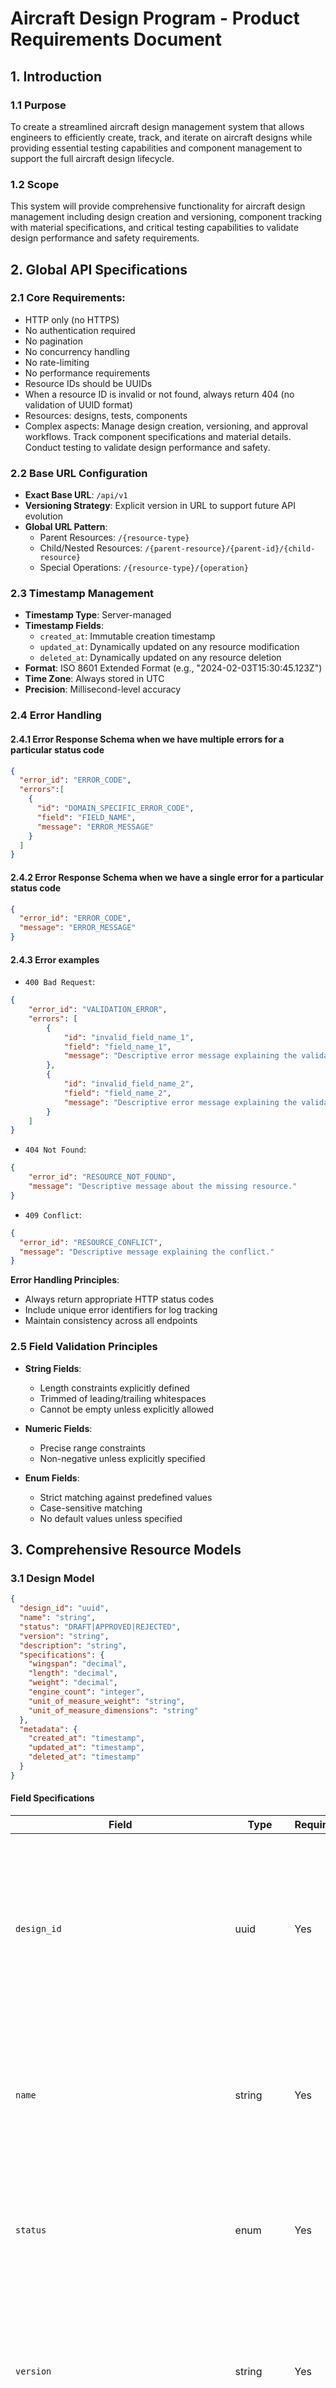 # Aircraft Design Program - Product Requirements Document

## 1. Introduction

### 1.1 Purpose
To create a streamlined aircraft design management system that allows engineers to efficiently create, track, and iterate on aircraft designs while providing essential testing capabilities and component management to support the full aircraft design lifecycle.

### 1.2 Scope
This system will provide comprehensive functionality for aircraft design management including design creation and versioning, component tracking with material specifications, and critical testing capabilities to validate design performance and safety requirements.

## 2. Global API Specifications

### 2.1 Core Requirements:
- HTTP only (no HTTPS)
- No authentication required
- No pagination
- No concurrency handling
- No rate-limiting
- No performance requirements
- Resource IDs should be UUIDs
- When a resource ID is invalid or not found, always return 404 (no validation of UUID format)
- Resources: designs, tests, components
- Complex aspects: Manage design creation, versioning, and approval workflows. Track component specifications and material details. Conduct testing to validate design performance and safety.

### 2.2 Base URL Configuration
- **Exact Base URL**: `/api/v1`
- **Versioning Strategy**: Explicit version in URL to support future API evolution
- **Global URL Pattern**: 
  - Parent Resources: `/{resource-type}`
  - Child/Nested Resources: `/{parent-resource}/{parent-id}/{child-resource}`
  - Special Operations: `/{resource-type}/{operation}`

### 2.3 Timestamp Management
- **Timestamp Type**: Server-managed
- **Timestamp Fields**:
  - `created_at`: Immutable creation timestamp
  - `updated_at`: Dynamically updated on any resource modification
  - `deleted_at`: Dynamically updated on any resource deletion
- **Format**: ISO 8601 Extended Format (e.g., "2024-02-03T15:30:45.123Z")
- **Time Zone**: Always stored in UTC
- **Precision**: Millisecond-level accuracy

### 2.4 Error Handling

#### 2.4.1 Error Response Schema when we have multiple errors for a particular status code
```json
{
  "error_id": "ERROR_CODE",
  "errors":[
    {
      "id": "DOMAIN_SPECIFIC_ERROR_CODE",
      "field": "FIELD_NAME",
      "message": "ERROR_MESSAGE"
    }
  ]
}
```
#### 2.4.2 Error Response Schema when we have a single error for a particular status code
```json
{
  "error_id": "ERROR_CODE",
  "message": "ERROR_MESSAGE"
}
```

#### 2.4.3 Error examples

- `400 Bad Request`:

```json
{
    "error_id": "VALIDATION_ERROR",
    "errors": [
        {
            "id": "invalid_field_name_1",
            "field": "field_name_1",
            "message": "Descriptive error message explaining the validation issue."
        },
        {
            "id": "invalid_field_name_2",
            "field": "field_name_2",
            "message": "Descriptive error message explaining the validation issue."
        }
    ]
}
```

- `404 Not Found`:

```json
{
    "error_id": "RESOURCE_NOT_FOUND",
    "message": "Descriptive message about the missing resource."
}
```

- `409 Conflict`:

```json
{
  "error_id": "RESOURCE_CONFLICT",
  "message": "Descriptive message explaining the conflict."
}
```

**Error Handling Principles**:
- Always return appropriate HTTP status codes
- Include unique error identifiers for log tracking
- Maintain consistency across all endpoints

### 2.5 Field Validation Principles
- **String Fields**:
  - Length constraints explicitly defined
  - Trimmed of leading/trailing whitespaces
  - Cannot be empty unless explicitly allowed

- **Numeric Fields**:
  - Precise range constraints
  - Non-negative unless explicitly specified

- **Enum Fields**:
  - Strict matching against predefined values
  - Case-sensitive matching
  - No default values unless specified

## 3. Comprehensive Resource Models

### 3.1 Design Model
```json
{
  "design_id": "uuid",
  "name": "string",
  "status": "DRAFT|APPROVED|REJECTED",
  "version": "string",
  "description": "string",
  "specifications": {
    "wingspan": "decimal",
    "length": "decimal",
    "weight": "decimal",
    "engine_count": "integer",
    "unit_of_measure_weight": "string",
    "unit_of_measure_dimensions": "string"
  },
  "metadata": {
    "created_at": "timestamp",
    "updated_at": "timestamp",
    "deleted_at": "timestamp"
  }
}
```

#### Field Specifications
| Field | Type | Required | Constraints | Mutability | Default | Description |
|-------|------|----------|-------------|------------|---------|-------------|
| `design_id` | uuid | Yes | Immutable unique identifier | Never | None | Primary identifier for the aircraft design that remains consistent throughout its lifecycle, used in all API operations and cross-references from components and tests |
| `name` | string | Yes | Length: 1-100 | Mutable | None | Official name of the aircraft design that will appear in technical documentation, engineering reports, and project planning materials |
| `status` | enum | Yes | [`DRAFT`, `APPROVED`, `REJECTED`] | Mutable | `DRAFT` | Current state of the design in the workflow that determines its visibility, modifiability, and readiness for production consideration |
| `version` | string | Yes | Length: 1-50 | Mutable | None | Version identifier that tracks design iterations and evolution, critical for maintaining design history and comparing changes between iterations |
| `description` | string | No | Length: 1-2000 | Mutable | None | Detailed explanation of the aircraft's purpose, key features, and design philosophy, used for contextual understanding and documentation purposes |
| `specifications.wingspan` | decimal | Yes | Min: 0 | Mutable | None | Distance from wingtip to wingtip in meters, a critical aerodynamic parameter that affects lift, stability, and airport compatibility |
| `specifications.length` | decimal | Yes | Min: 0 | Mutable | None | Total length of the aircraft from nose to tail in meters, important for determining storage requirements and runway compatibility |
| `specifications.weight` | decimal | Yes | Min: 0 | Mutable | None | Empty weight of the aircraft in kilograms, a fundamental parameter affecting performance, fuel consumption, and payload capacity |
| `specifications.engine_count` | integer | Yes | Range: 0-10 | Mutable | 1 | Number of engines on the aircraft, determines thrust capacity, redundancy, and maintenance requirements |
| `specifications.unit_of_measure_weight` | string | Yes | Length: 1-500 | Mutable | None | Unit of measure for the weight, used for storage, transportation, and assembly planning |
| `specifications.unit_of_measure_dimensions` | string | Yes | Length: 1-500 | Mutable | None | Unit of measure for the dimensions, used for storage, transportation, and assembly planning |
| `metadata.created_at` | timestamp | Yes | ISO 8601 format (YYYY-MM-DDThh:mm:ss.sssZ), UTC timezone, set on creation | Never | Current time | Precise moment when the design record was first created, used for audit trails and chronological ordering in design evolution |
| `metadata.updated_at` | timestamp | Yes | ISO 8601 format (YYYY-MM-DDThh:mm:ss.sssZ), UTC timezone, Updates on any change | Mutable | Current time | Timestamp of the most recent modification to any design field, used for tracking changes and design history |
| `metadata.deleted_at` | timestamp | No | ISO 8601 format (YYYY-MM-DDThh:mm:ss.sssZ), UTC timezone, Valid date if deleted | Mutable | Null | When populated, indicates the design has been soft-deleted and should be excluded from active development while maintaining historical record |

### 3.2 Component Model
```json
{
  "component_id": "uuid",
  "design_id": "uuid",
  "name": "string",
  "component_type": "STRUCTURAL|ELECTRICAL|HYDRAULIC|AVIONICS|OTHER",
  "specifications": {
    "material": "string",
    "weight": "decimal",
    "unit_of_measure_weight": "string"
  },
  "metadata": {
    "created_at": "timestamp",
    "updated_at": "timestamp",
    "deleted_at": "timestamp"
  }
}
```

#### Field Specifications
| Field | Type | Required | Constraints | Mutability | Default | Description |
|-------|------|----------|-------------|------------|---------|-------------|
| `component_id` | uuid | Yes | Immutable unique identifier | Never | None | Primary identifier for the component that remains consistent throughout its lifecycle, used in all API operations and cross-references |
| `design_id` | uuid | Yes | Must reference existing design | Never | None | Reference to the parent aircraft design this component belongs to, establishing the hierarchical relationship between designs and their components. Relationship: Design |
| `name` | string | Yes | Length: 1-100 | Mutable | None | Descriptive name of the component used in technical documentation, parts catalogs, and assembly instructions |
| `component_type` | enum | Yes | [`STRUCTURAL`, `ELECTRICAL`, `HYDRAULIC`, `AVIONICS`, `OTHER`] | Mutable | `STRUCTURAL` | Classification of the component that determines its function, integration requirements, and relevant engineering standards |
| `specifications.material` | string | Yes | Length: 1-500 | Mutable | None | Primary material composition of the component, critical for weight calculations, stress analysis, and manufacturing planning |
| `specifications.weight` | decimal | Yes | Min: 0 | Mutable | None | Weight of component in kilograms, important for overall aircraft weight calculations, balance determination, and performance analysis |
| `specifications.unit_of_measure_weight` | string | Yes | Length: 1-500 | Mutable | None | Unit of measure for the weight, used for storage, transportation, and assembly planning |
| `metadata.created_at` | timestamp | Yes | ISO 8601 format (YYYY-MM-DDThh:mm:ss.sssZ), UTC timezone, set on creation | Never | Current time | Precise moment when the component record was first created, used for audit trails and component development tracking |
| `metadata.updated_at` | timestamp | Yes | ISO 8601 format (YYYY-MM-DDThh:mm:ss.sssZ), UTC timezone, Updates on any change | Mutable | Current time | Timestamp of the most recent modification to any component field, used for tracking component revisions and change history |
| `metadata.deleted_at` | timestamp | No | ISO 8601 format (YYYY-MM-DDThh:mm:ss.sssZ), UTC timezone, Valid date if deleted | Mutable | Null | When populated, indicates the component has been soft-deleted and should be excluded from active development while maintaining historical record |


### 3.3 Test Model
```json
{
  "test_id": "uuid",
  "design_id": "uuid",
  "status": "PLANNED|COMPLETED",
  "test_type": "AERODYNAMIC|STRUCTURAL|SYSTEMS|OTHER",
  "results": {
    "outcome": "PASS|FAIL",
    "notes": "string"
  },
  "metadata": {
    "created_at": "timestamp",
    "updated_at": "timestamp",
    "deleted_at": "timestamp"
  }
}
```

#### Field Specifications
| Field | Type | Required | Constraints | Mutability | Default | Description |
|-------|------|----------|-------------|------------|---------|-------------|
| `test_id` | uuid | Yes | Immutable unique identifier | Never | None | Primary identifier for the test that remains consistent throughout its lifecycle, used in all API operations and cross-references.|
| `design_id` | uuid | Yes | Must reference existing design | Never | None | Reference to the aircraft design being tested, establishing traceability between test results and specific design versions. Relationship: Design |
| `status` | enum | Yes | [`PLANNED`, `COMPLETED`] | Mutable | `PLANNED` | Current state of the test in the workflow that determines whether it is scheduled, successfully finished, or terminated due to issues |
| `test_type` | enum | Yes | [`AERODYNAMIC`, `STRUCTURAL`, `SYSTEMS`, `OTHER`] | Mutable | `AERODYNAMIC` | Classification of the test methodology and focus area, determining required equipment, expertise, and validation criteria |
| `results.outcome` | enum | No | [`PASS`, `FAIL`] | Mutable | None | Final determination of test success or failure, critical for design approval decisions |
| `results.notes` | string | No | Length: 1-2000 | Mutable | None | Detailed observations, measurements, and analysis from the test execution, providing context and explanation for the outcome |
| `metadata.created_at` | timestamp | Yes | ISO 8601 format (YYYY-MM-DDThh:mm:ss.sssZ), UTC timezone, set on creation | Never | Current time | Precise moment when the test record was first created, used for audit trails and test scheduling chronology |
| `metadata.updated_at` | timestamp | Yes | ISO 8601 format (YYYY-MM-DDThh:mm:ss.sssZ), UTC timezone, Updates on any change | Mutable | Current time | Timestamp of the most recent modification to any test field, used for tracking test evolution and result updates |
| `metadata.deleted_at` | timestamp | No | ISO 8601 format (YYYY-MM-DDThh:mm:ss.sssZ), UTC timezone, Valid date if deleted | Mutable | Null | When populated, indicates the test has been soft-deleted and should be excluded from active consideration while maintaining historical record |


#### Field Specifications

| Field | Type | Required | Constraints | Mutability | Default | Relationships |
|-------|------|----------|-------------|------------|---------|--------------|
| `component_id` | uuid | Yes | Immutable unique identifier | Never | None | None |
| `design_id` | uuid | Yes | Must reference existing design | Never | None | None |
| `name` | string | Yes | Length: 1-100 | Mutable | None | None |
| `component_type` | enum | Yes | [STRUCTURAL, ELECTRICAL, HYDRAULIC, AVIONICS, OTHER] | Mutable | STRUCTURAL | None |
| `specifications.material` | string | Yes | Length: 1-500 | Mutable | None | None |
| `specifications.weight` | decimal | Yes | Min: 0 | Mutable | None | None |
| `specifications.dimensions` | string | Yes | Length: 1-500 | Mutable | None | None |
| `metadata.created_at` | timestamp | Yes | ISO 8601 format (YYYY-MM-DDThh:mm:ss.sssZ), UTC timezone, set on creation | Never | Current time | None |
| `metadata.updated_at` | timestamp | Yes | ISO 8601 format (YYYY-MM-DDThh:mm:ss.sssZ), UTC timezone, Updates on any change | Mutable | Current time | None |
| `metadata.deleted_at` | timestamp | No | ISO 8601 format (YYYY-MM-DDThh:mm:ss.sssZ), UTC timezone, Valid date if deleted | Mutable | Null | None |


## 4. Complex Business Rules

### 4.1 Conditional Field Requirements

#### Design Model
- `version` must be incremented when any specification is changed
- `description` becomes required when transitioning from "DRAFT" to "APPROVED"
- `specifications.wingspan`, `specifications.length` must be provided in same unit of measure as `specifications.unit_of_measure_dimensions`.

#### Component Model
- Components with duplicate `name` values within the same `design_id` are allowed only when in different `component_type` categories

#### Test Model
- `results.outcome` required only when `status` is "COMPLETED".
- `test_type` cannot be modified once the test `status` is "COMPLETED".

### 4.2 State Machine Transitions

#### 4.2.1 Design Status Transitions
- From "DRAFT" to "APPROVED"
- From "DRAFT" to "REJECTED"
- From "REJECTED" to "DRAFT"
- Once "APPROVED", the status cannot be changed

#### 4.2.2 Test Status Transitions
- From "PLANNED" to "COMPLETED"
- From "COMPLETED" to "PLANNED" (When test fails, it must be retested)

### 4.3 Cross-Resource Validation Rules

#### 4.3.1 Design-Component Validation
- Components can only reference designs that are not soft-deleted (no `metadata.deleted_at` value)
- When a design's `status` changes to "APPROVED", any modification to its associated components is prohibited
- Sum of all component weights must not exceed the design's `specifications.weight`, keeping in mind that the unit of measure for the weight may be different from the unit of measure for the dimensions.

#### 4.3.2 Design-Test Validation
- Tests can only reference designs that are not soft-deleted (no `metadata.deleted_at` value)
- When a design's `status` changes to "APPROVED", all its tests with `status` "PLANNED" must first be updated to "COMPLETED" and the `results.outcome` must be "PASS".

### 4.4 Multi-Step Operations

#### 4.4.1 Design Approval Process
1. **Initial Creation**
   - Create design record with `status` "DRAFT"
   - Define all required attributes including `name`, `version`, and specifications

2. **Component Definition**
   - Add all necessary components to the design
   - Ensure all components have proper material specifications
   - Verify total component weight is less than or equal to the design's `specifications.weight`

3. **Testing Execution**
   - Create required tests based on design characteristics
   - Complete all tests with documented results
   - Verify all tests have "COMPLETED" status.

4. **Final Design Approval**
   - Ensure description is provided
   - Verify all COMPLETED tests have `results.outcome` "PASS"
   - Change design `status` to "APPROVED"

**Rollback Scenarios:**
- If any test fails with critical issues, design must remain in "DRAFT" status until issues are resolved and status of the test is changed to "PLANNED" to be retested.
- If component weight is found to be inconsistent, design must remain in "DRAFT" status until issues are resolved.

### 4.5 Deletion Behavior

#### 4.5.1 Design Model Deletion Rules
- Design deletion MUST be prevented if:
  - Design has `status` "APPROVED" and has referenced components.

- When a design is marked for deletion (`metadata.deleted_at` populated):
  - It should no longer appear in standard design listings
  - It remains in the database for historical reference and cannot be modified.
  - If the Design is deleted when in "DRAFT" status, components should de-reference the design.

#### 4.5.2 Component Model Deletion Rules
- Component deletion MUST be prevented if:
  - It is referenced by an "APPROVED" design.

- When a component is marked for deletion (`metadata.deleted_at` populated):
  - Component remains in database for historical reference
  - Design weight calculation should exclude deleted component.
  - Component is excluded from standard component listings.

#### 4.5.3 Test Model Deletion Rules
- Test deletion MUST be prevented if:
  - Test has `status` "COMPLETED" with `results.outcome` "PASS" and is required for design approval.

- When a test is marked for deletion (`metadata.deleted_at` populated):
  - Test results remain available for historical reference
  - Test is excluded from standard test listings

### 4.6 Deletion Audit Requirements

**Audit Trail:**

- All deletion attempts (successful or prevented) must be logged with:
  - Timestamp of deletion attempt (ISO 8601 format)
  - User or system identifier that initiated the deletion
  - Resource ID and type

**Retention Period:**

- Deletion audit logs must be retained for a minimum of 7 years
- Deletion of critical infrastructure components must be retained for 15 years
- Audit logs cannot be deleted or modified once created

**Regulatory Compliance:**

- Deletion of certain resources may require regulatory notification
- Critical infrastructure deletions may require additional approval workflow
- Mass deletions (more than 10 resources of the same type within 24 hours) require higher level authorization

## 5. Comprehensive API Endpoints

### 5.1 Design Endpoints

#### 5.1.1 Create Design
**URL:** POST /api/v1/designs

**Request Body Schema:**
```json
{
  "name": "string", // Required - Official name of the aircraft design
  "description": "string", // Optional - Detailed explanation of the aircraft
  "status": "DRAFT", // Optional, Default: DRAFT
  "specifications": { // Required object
    "wingspan": "decimal", // Required - Distance from wingtip to wingtip
    "length": "decimal", // Required - Total length of the aircraft
    "weight": "decimal", // Required - Empty weight of the aircraft
    "engine_count": "integer", // Required - Number of engines
    "unit_of_measure_weight": "string", // Required - Unit of measure for weight
    "unit_of_measure_dimensions": "string" // Required - Unit of measure for dimensions
  }
}
```

**Success Response (201 Created):**
```json
{
  "design_id": "uuid",
  "name": "string",
  "status": "DRAFT",
  "metadata": {
    "created_at": "timestamp"
  }
}
```

**Possible Error Responses:**

- **400 Bad Request:**
```json
{
  "error_id": "VALIDATION_ERROR",
  "errors": [
    {
      "id": "INVALID_NAME",
      "field": "name",
      "message": "Name must be between 1 and 100 characters."
    },
    {
      "id": "MISSING_WINGSPAN",
      "field": "specifications.wingspan",
      "message": "Wingspan is required for design creation along with unit of measure dimensions."
    },
    {
      "id": "MISSING_LENGTH",
      "field": "specifications.length",
      "message": "Length is required for design creation along with unit of measure dimensions."
    },
    {
      "id": "MISSING_ENGINE_COUNT",
      "field": "specifications.engine_count",
      "message": "Engine count is required for design creation."
    }
  ]
}
```
- **422 Unprocessable Entity:**
```json
{
  "error_id": "UNPROCESSABLE_ENTITY",
  "message": "`specifications.weight` is provided, but `specifications.unit_of_measure_weight` is not provided."
}
```

- **500 Internal Server Error:**
```json
{
  "error_id": "SERVER_ERROR",
  "message": "An unexpected error occurred while processing your request."
}
```

#### 5.1.2 Get Design
**URL:** GET /api/v1/designs/{designId}

**Success Response (200 OK):**
```json
{
  "design_id": "uuid",
  "name": "string",
  "status": "DRAFT|APPROVED|REJECTED",
  "version": "string",
  "description": "string",
  "specifications": {
    "wingspan": "decimal",
    "length": "decimal",
    "weight": "decimal",
    "engine_count": "integer",
    "unit_of_measure_weight": "string",
    "unit_of_measure_dimensions": "string"
  },
  "metadata": {
    "created_at": "timestamp",
    "updated_at": "timestamp",
    "deleted_at": null
  }
}
```

**Possible Error Responses:**

- **404 Not Found:**
```json
{
  "error_id": "RESOURCE_NOT_FOUND",
  "message": "Design with ID {designId} not found."
}
```

- **500 Internal Server Error:**
```json
{
  "error_id": "SERVER_ERROR",
  "message": "An unexpected error occurred while processing your request."
}
```

#### 5.1.3 Update Design
**URL:** PATCH /api/v1/designs/{designId}

**Request Body Schema:**
```json
{
  "name": "string", // Optional - Updated name of the aircraft design
  "description": "string", // Optional - Updated description
  "status": "DRAFT|APPROVED|REJECTED", // Optional - Updated status
  "specifications": { // Optional object
    "wingspan": "decimal", // Optional - Updated wingspan
    "length": "decimal", // Optional - Updated length
    "weight": "decimal", // Optional - Updated weight
    "engine_count": "integer", // Optional - Updated engine count
    "unit_of_measure_weight": "string", // Optional - Updated unit of measure for weight
    "unit_of_measure_dimensions": "string" // Optional - Updated unit of measure for dimensions
  }
}
```

**Success Response (200 OK):**
```json
{
  "design_id": "uuid",
  "name": "string",
  "status": "DRAFT|APPROVED|REJECTED",
  "version": "string",
  "description": "string",
  "specifications": {
    "wingspan": "decimal",
    "length": "decimal",
    "weight": "decimal",
    "engine_count": "integer",
    "unit_of_measure_weight": "string",
    "unit_of_measure_dimensions": "string"
  },
  "metadata": {
    "created_at": "timestamp",
    "updated_at": "timestamp",
    "deleted_at": null
  }
}
```

**Possible Error Responses:**

- **400 Bad Request:**
```json
{
  "error_id": "VALIDATION_ERROR",
  "errors": [
    {
      "id": "INVALID_STATUS_TRANSITION",
      "field": "status",
      "message": "Cannot transition from APPROVED to DRAFT."
    },
    {
      "id": "MISSING_DESCRIPTION",
      "field": "description",
      "message": "Description is required when status is APPROVED."
    }
  ]
}
```

- **404 Not Found:**
```json
{
  "error_id": "RESOURCE_NOT_FOUND",
  "message": "Design with ID {designId} not found."
}
```

- **409 Conflict:**
```json
{
  "error_id": "RESOURCE_CONFLICT",
  "message": "Cannot approve design with tests still in PLANNED status."
}
```

- **422 Unprocessable Entity:**
```json
{
  "error_id": "UNPROCESSABLE_ENTITY",
  "message": "`specifications.weight` is provided, but `specifications.unit_of_measure_weight` is not provided."
}
```

- **500 Internal Server Error:**
```json
{
  "error_id": "SERVER_ERROR",
  "message": "An unexpected error occurred while processing your request."
}
```

#### 5.1.4 Delete Design
**URL:** DELETE /api/v1/designs/{designId}

**Success Response (204 No Content)**

**Possible Error Responses:**

- **404 Not Found:**
```json
{
  "error_id": "RESOURCE_NOT_FOUND",
  "message": "Design with ID {designId} not found."
}
```

- **409 Conflict:**
```json
{
  "error_id": "RESOURCE_CONFLICT",
  "message": "Cannot delete design with APPROVED status that has components."
}
```

- **500 Internal Server Error:**
```json
{
  "error_id": "SERVER_ERROR",
  "message": "An unexpected error occurred while processing your request."
}
```

#### 5.1.5 List Designs
**URL:** GET /api/v1/designs

**Query Parameters:**
- status (optional): Filter by status (DRAFT, APPROVED, REJECTED)
- include_deleted (optional): Include soft-deleted designs

**Success Response (200 OK):**
```json
{
  "designs": [
    {
      "design_id": "uuid",
      "name": "string",
      "status": "DRAFT|APPROVED|REJECTED",
      "version": "string",
      "metadata": {
        "created_at": "timestamp",
        "updated_at": "timestamp",
        "deleted_at": null
      }
    }
  ],
  "count": "integer"
}
```

**Possible Error Responses:**

- **400 Bad Request:**
```json
{
  "error_id": "VALIDATION_ERROR",
  "message": "Invalid query parameter value."
}
```

- **500 Internal Server Error:**
```json
{
  "error_id": "SERVER_ERROR",
  "message": "An unexpected error occurred while processing your request."
}
```

### 5.2 Component Endpoints

#### 5.2.1 Create Component
**URL:** POST /api/v1/components

**Request Body Schema:**
```json
{
  "design_id": "uuid", // Required - Reference to parent design
  "name": "string", // Required - Descriptive name of the component
  "component_type": "STRUCTURAL|ELECTRICAL|HYDRAULIC|AVIONICS|OTHER", // Required - Classification of the component
  "specifications": { // Required object
    "material": "string", // Required - Primary material composition
    "weight": "decimal", // Required - Weight of component
    "unit_of_measure_weight": "string" // Required - Unit of measure for weight
  }
}
```

**Success Response (201 Created):**
```json
{
  "component_id": "uuid",
  "name": "string",
  "component_type": "STRUCTURAL|ELECTRICAL|HYDRAULIC|AVIONICS|OTHER",
  "metadata": {
    "created_at": "timestamp"
  }
}
```

**Possible Error Responses:**

- **400 Bad Request:**
```json
{
  "error_id": "VALIDATION_ERROR",
  "errors": [
    {
      "id": "MISSING_DESIGN_ID",
      "field": "design_id",
      "message": "Design ID is required."
    },
    {
      "id": "INVALID_COMPONENT_TYPE",
      "field": "component_type",
      "message": "Component type must be one of: STRUCTURAL, ELECTRICAL, HYDRAULIC, AVIONICS, OTHER"
    },
    {
      "id": "INVALID_WEIGHT",
      "field": "specifications.weight",
      "message": "Weight must be greater than 0."
    }
  ]
}
```

- **404 Not Found:**
```json
{
  "error_id": "RESOURCE_NOT_FOUND",
  "message": "Referenced design with ID {design_id} not found."
}
```

- **409 Conflict:**
```json
{
  "error_id": "RESOURCE_CONFLICT",
  "errors": [
    {
      "id": "DUPLICATE_COMPONENT_NAME",
      "field": "name",
      "message": "Duplicate component name detected within the same design and component type. Each component name must be unique within its component type for a given design. Duplicate names are only allowed if the components belong to different component type categories."
    },
    {
      "id": "REJECTED_DESIGN",
      "field": "design_id",
      "message": "Cannot create component for a design with REJECTED status."
    }
  ]
}
```

- **500 Internal Server Error:**
```json
{
  "error_id": "SERVER_ERROR",
  "message": "An unexpected error occurred while processing your request."
}
```

#### 5.2.2 Get Component
**URL:** GET /api/v1/components/{componentId}

**Success Response (200 OK):**
```json
{
  "component_id": "uuid",
  "design_id": "uuid",
  "name": "string",
  "component_type": "STRUCTURAL|ELECTRICAL|HYDRAULIC|AVIONICS|OTHER",
  "specifications": {
    "material": "string",
    "weight": "decimal",
    "unit_of_measure_weight": "string"
  },
  "metadata": {
    "created_at": "timestamp",
    "updated_at": "timestamp",
    "deleted_at": null
  }
}
```

**Possible Error Responses:**

- **404 Not Found:**
```json
{
  "error_id": "RESOURCE_NOT_FOUND",
  "message": "Component with ID {componentId} not found."
}
```

- **500 Internal Server Error:**
```json
{
  "error_id": "SERVER_ERROR",
  "message": "An unexpected error occurred while processing your request."
}
```

#### 5.2.3 Update Component
**URL:** PATCH /api/v1/components/{componentId}

**Request Body Schema:**
```json
{
  "name": "string", // Optional - Updated component name
  "component_type": "STRUCTURAL|ELECTRICAL|HYDRAULIC|AVIONICS|OTHER", // Optional - Updated component type
  "specifications": { // Optional object
    "material": "string", // Optional - Updated material
    "weight": "decimal", // Optional - Updated weight
    "unit_of_measure_weight": "string" // Optional - Updated unit of measure
  }
}
```

**Success Response (200 OK):**
```json
{
  "component_id": "uuid",
  "design_id": "uuid",
  "name": "string",
  "component_type": "STRUCTURAL|ELECTRICAL|HYDRAULIC|AVIONICS|OTHER",
  "specifications": {
    "material": "string",
    "weight": "decimal",
    "unit_of_measure_weight": "string"
  },
  "metadata": {
    "created_at": "timestamp",
    "updated_at": "timestamp",
    "deleted_at": null
  }
}
```

**Possible Error Responses:**

- **400 Bad Request:**
```json
{
  "error_id": "VALIDATION_ERROR",
  "errors": [
    {
      "id": "INVALID_WEIGHT",
      "field": "specifications.weight",
      "message": "Weight must be greater than 0."
    },
    {
      "id": "INVALID_COMPONENT_TYPE",
      "field": "component_type",
      "message": "Component type must be one of: STRUCTURAL, ELECTRICAL, HYDRAULIC, AVIONICS, OTHER"
    }
  ]
}
```

- **404 Not Found:**
```json
{
  "error_id": "RESOURCE_NOT_FOUND",
  "message": "Component with ID {componentId} not found."
}
```

- **409 Conflict:**
```json
{
  "error_id": "RESOURCE_CONFLICT",
  "errors": [
    {
      "id": "DUPLICATE_COMPONENT_NAME",
      "field": "name",
      "message": "Duplicate component name detected within the same design and component type. Each component name must be unique within its component type for a given design. Duplicate names are only allowed if the components belong to different component type categories."
    },
    {
      "id": "IMMUTABLE_COMPONENT",
      "field": "component_id",
      "message": "Design with ID {designId} is in APPROVED status. Cannot modify component fields."
    },
    {
      "id": "COMPONENT_WEIGHT_EXCEEDS_DESIGN_WEIGHT",
      "field": "specifications.weight",
      "message": "Total component weight exceeds the `specifications.weight`. Please verify that component weights associated with the design are correct and update the design specifications accordingly."
    }
  ]
}
```

- **500 Internal Server Error:**
```json
{
  "error_id": "SERVER_ERROR",
  "message": "An unexpected error occurred while processing your request."
}
```

#### 5.2.4 Delete Component
**URL:** DELETE /api/v1/components/{componentId}

**Success Response (204 No Content)**

**Possible Error Responses:**

- **404 Not Found:**
```json
{
  "error_id": "RESOURCE_NOT_FOUND",
  "message": "Component with ID {componentId} not found."
}
```

- **409 Conflict:**
```json
{
  "error_id": "RESOURCE_CONFLICT",
  "message": "Cannot delete component referenced by an APPROVED design."
}
```

- **500 Internal Server Error:**
```json
{
  "error_id": "SERVER_ERROR",
  "message": "An unexpected error occurred while processing your request."
}
```

#### 5.2.5 List Components by Design
**URL:** GET /api/v1/designs/{designId}/components

**Query Parameters:**
- component_type (optional): Filter by component type
- include_deleted (optional): Include soft-deleted components

**Success Response (200 OK):**
```json
{
  "components": [
    {
      "component_id": "uuid",
      "name": "string",
      "component_type": "STRUCTURAL|ELECTRICAL|HYDRAULIC|AVIONICS|OTHER",
      "specifications": {
        "material": "string",
        "weight": "decimal",
        "unit_of_measure_weight": "string"
      },
      "metadata": {
        "created_at": "timestamp",
        "updated_at": "timestamp",
        "deleted_at": "timestamp"
      }
    }
  ],
  "count": "integer"
}
```

**Possible Error Responses:**

- **404 Not Found:**
```json
{
  "error_id": "RESOURCE_NOT_FOUND",
  "message": "Design with ID {designId} not found."
}
```

- **500 Internal Server Error:**
```json
{
  "error_id": "SERVER_ERROR",
  "message": "An unexpected error occurred while processing your request."
}
```

### 5.3 Test Endpoints

#### 5.3.1 Create Test
**URL:** POST /api/v1/tests

**Request Body Schema:**
```json
{
  "design_id": "uuid", // Required - Reference to parent design
  "test_type": "AERODYNAMIC|STRUCTURAL|SYSTEMS|OTHER", // Required - Classification of the test
  "status": "PLANNED" // Required, default: PLANNED
}
```

**Success Response (201 Created):**
```json
{
  "test_id": "uuid",
  "design_id": "uuid",
  "test_type": "AERODYNAMIC|STRUCTURAL|SYSTEMS|OTHER",
  "status": "PLANNED",
  "metadata": {
    "created_at": "timestamp"
  }
}
```

**Possible Error Responses:**

- **400 Bad Request:**
```json
{
  "error_id": "VALIDATION_ERROR",
  "errors": [
    {
      "id": "MISSING_DESIGN_ID",
      "field": "design_id",
      "message": "Design ID is required."
    },
    {
      "id": "INVALID_TEST_TYPE",
      "field": "test_type",
      "message": "Test type must be one of: AERODYNAMIC, STRUCTURAL, SYSTEMS, OTHER"
    },
    {
      "id": "MISSING_TEST_TYPE",
      "field": "test_type",
      "message": "Test type is required."
    }
  ]
}
```

- **404 Not Found:**
```json
{
  "error_id": "RESOURCE_NOT_FOUND",
  "message": "Referenced design with ID {design_id} not found."
}
```

- **409 Conflict:**
```json
{
  "error_id": "RESOURCE_CONFLICT",
  "message": "Cannot create test for a deleted design."
}
```

- **500 Internal Server Error:**
```json
{
  "error_id": "SERVER_ERROR",
  "message": "An unexpected error occurred while processing your request."
}
```

#### 5.3.2 Get Test
**URL:** GET /api/v1/tests/{testId}

**Success Response (200 OK):**
```json
{
  "test_id": "uuid",
  "design_id": "uuid",
  "status": "PLANNED|COMPLETED",
  "test_type": "AERODYNAMIC|STRUCTURAL|SYSTEMS|OTHER",
  "results": {
    "outcome": "PASS|FAIL",
    "notes": "string"
  },
  "metadata": {
    "created_at": "timestamp",
    "updated_at": "timestamp",
    "deleted_at": null
  }
}
```

**Possible Error Responses:**

- **404 Not Found:**
```json
{
  "error_id": "RESOURCE_NOT_FOUND",
  "message": "Test with ID {testId} not found."
}
```

- **500 Internal Server Error:**
```json
{
  "error_id": "SERVER_ERROR",
  "message": "An unexpected error occurred while processing your request."
}
```

#### 5.3.3 Update Test
**URL:** PATCH /api/v1/tests/{testId}

**Request Body Schema:**
```json
{
  "status": "PLANNED|COMPLETED|FAILED", // Optional - Updated test status
  "test_type": "AERODYNAMIC|STRUCTURAL|SYSTEMS|OTHER", // Optional - Updated test type
  "results": { // Optional object
    "outcome": "PASS|FAIL", // Required if status is COMPLETED - Test outcome
    "notes": "string" // Optional - Detailed observations
  }
}
```

**Success Response (200 OK):**
```json
{
  "test_id": "uuid",
  "design_id": "uuid",
  "status": "PLANNED|COMPLETED",
  "test_type": "AERODYNAMIC|STRUCTURAL|SYSTEMS|OTHER",
  "results": {
    "outcome": "PASS|FAIL",
    "notes": "string"
  },
  "metadata": {
    "created_at": "timestamp",
    "updated_at": "timestamp",
    "deleted_at": null
  }
}
```

**Possible Error Responses:**

- **400 Bad Request:**
```json
{
  "error_id": "VALIDATION_ERROR",
  "errors": [
    {
      "id": "MISSING_OUTCOME",
      "field": "results.outcome",
      "message": "Outcome is required when status is COMPLETED."
    },
    {
      "id": "MISSING_DESIGN_ID",
      "field": "design_id",
      "message": "Design ID is required."
    },
    {
      "id": "INVALID_TEST_TYPE",
      "field": "test_type",
      "message": "Test type must be one of: AERODYNAMIC, STRUCTURAL, SYSTEMS, OTHER"
    },
    {
      "id": "IMMUTABLE_TEST_TYPE",
      "field": "test_type",
      "message": "Cannot modify test type when status is COMPLETED."
    }
  ]
}
```

- **404 Not Found:**
```json
{
  "error_id": "RESOURCE_NOT_FOUND",
  "message": "Test with ID {testId} not found."
}
```

- **409 Conflict:**
```json
{
  "error_id": "RESOURCE_CONFLICT",
  "message": "Cannot modify test type when status is COMPLETED."
}
```

- **500 Internal Server Error:**
```json
{
  "error_id": "SERVER_ERROR",
  "message": "An unexpected error occurred while processing your request."
}
```

#### 5.3.4 Delete Test
**URL:** DELETE /api/v1/tests/{testId}

**Success Response (204 No Content)**

**Possible Error Responses:**

- **404 Not Found:**
```json
{
  "error_id": "RESOURCE_NOT_FOUND",
  "message": "Test with ID {testId} not found."
}
```

- **409 Conflict:**
```json
{
  "error_id": "RESOURCE_CONFLICT",
  "message": "Cannot delete test as it is required for design approval."
}
```

- **500 Internal Server Error:**
```json
{
  "error_id": "SERVER_ERROR",
  "message": "An unexpected error occurred while processing your request."
}
```

#### 5.3.5 List Tests by Design
**URL:** GET /api/v1/designs/{designId}/tests

**Query Parameters:**
- status (optional): Filter by status (PLANNED, COMPLETED)
- test_type (optional): Filter by test type
- include_deleted (optional): Include soft-deleted tests

**Success Response (200 OK):**
```json
{
  "tests": [
    {
      "test_id": "uuid",
      "status": "PLANNED|COMPLETED",
      "test_type": "AERODYNAMIC|STRUCTURAL|SYSTEMS|OTHER",
      "results": {
        "outcome": "PASS|FAIL"
      },
      "metadata": {
        "created_at": "timestamp",
        "updated_at": "timestamp",
        "deleted_at": "timestamp"
      }
    }
  ],
  "count": "integer"
}
```

**Possible Error Responses:**

- **404 Not Found:**
```json
{
  "error_id": "RESOURCE_NOT_FOUND",
  "message": "Design with ID {designId} not found."
}
```

- **500 Internal Server Error:**
```json
{
  "error_id": "SERVER_ERROR",
  "message": "An unexpected error occurred while processing your request."
}
```

## 6. Example Workflows

### 6.1 Aircraft Design Approval Process

This example illustrates the complete workflow for creating, testing, and approving an aircraft design.

#### Step 1: Create Initial Design

**Request:**
```
POST /api/v1/designs
```
```json
{
  "name": "Sky Cruiser 700",
  "description": "Medium-range commercial aircraft with high fuel efficiency",
  "specifications": {
    "wingspan": 35.8,
    "length": 39.5,
    "weight": 42500,
    "engine_count": 2,
    "unit_of_measure_weight": "kg",
    "unit_of_measure_dimensions": "m"
  }
}
```

**Response (201 Created):**
```json
{
  "design_id": "d8f7a3c1-b5e2-4e7f-9a8b-c6d5e4f3a2b1",
  "name": "Sky Cruiser 700",
  "status": "DRAFT",
  "metadata": {
    "created_at": "2023-06-15T10:30:45.123Z"
  }
}
```

#### Step 2: Add Components to Design

**Request:**
```
POST /api/v1/components
```
```json
{
  "design_id": "d8f7a3c1-b5e2-4e7f-9a8b-c6d5e4f3a2b1",
  "name": "Main Wing Assembly",
  "component_type": "STRUCTURAL",
  "specifications": {
    "material": "Carbon fiber composite",
    "weight": 5200,
    "unit_of_measure_weight": "kg"
  }
}
```

**Response (201 Created):**
```json
{
  "component_id": "a1b2c3d4-e5f6-7a8b-9c0d-e1f2a3b4c5d6",
  "name": "Main Wing Assembly",
  "component_type": "STRUCTURAL",
  "metadata": {
    "created_at": "2023-06-15T10:45:12.456Z"
  }
}
```

**Request:**
```
POST /api/v1/components
```
```json
{
  "design_id": "d8f7a3c1-b5e2-4e7f-9a8b-c6d5e4f3a2b1",
  "name": "Turbofan Engine",
  "component_type": "OTHER",
  "specifications": {
    "material": "Titanium alloy, steel, composites",
    "weight": 2300,
    "unit_of_measure_weight": "kg"
  }
}
```

**Response (201 Created):**
```json
{
  "component_id": "f1e2d3c4-b5a6-7f8e-9d0c-b1a2c3d4e5f6",
  "name": "Turbofan Engine",
  "component_type": "OTHER",
  "metadata": {
    "created_at": "2023-06-15T10:50:28.789Z"
  }
}
```

#### Step 3: Create Required Tests

**Request:**
```
POST /api/v1/tests
```
```json
{
  "design_id": "d8f7a3c1-b5e2-4e7f-9a8b-c6d5e4f3a2b1",
  "test_type": "AERODYNAMIC",
  "status": "PLANNED"
}
```

**Response (201 Created):**
```json
{
  "test_id": "c4d5e6f7-a8b9-0c1d-2e3f-4a5b6c7d8e9f",
  "design_id": "d8f7a3c1-b5e2-4e7f-9a8b-c6d5e4f3a2b1",
  "test_type": "AERODYNAMIC",
  "status": "PLANNED",
  "metadata": {
    "created_at": "2023-06-16T09:15:33.654Z"
  }
}
```

**Request:**
```
POST /api/v1/tests
```
```json
{
  "design_id": "d8f7a3c1-b5e2-4e7f-9a8b-c6d5e4f3a2b1",
  "test_type": "STRUCTURAL",
  "status": "PLANNED"
}
```

**Response (201 Created):**
```json
{
  "test_id": "e5f6g7h8-i9j0-k1l2-m3n4-o5p6q7r8s9t0",
  "design_id": "d8f7a3c1-b5e2-4e7f-9a8b-c6d5e4f3a2b1",
  "test_type": "STRUCTURAL",
  "status": "PLANNED",
  "metadata": {
    "created_at": "2023-06-16T09:20:45.321Z"
  }
}
```

#### Step 4: Execute and Update Tests

**Request:**
```
PATCH /api/v1/tests/c4d5e6f7-a8b9-0c1d-2e3f-4a5b6c7d8e9f
```
```json
{
  "status": "COMPLETED",
  "results": {
    "outcome": "PASS",
    "notes": "Aerodynamic efficiency meets requirements. Lift/drag ratio exceeds minimum threshold by 8.3%."
  }
}
```

**Response (200 OK):**
```json
{
  "test_id": "c4d5e6f7-a8b9-0c1d-2e3f-4a5b6c7d8e9f",
  "design_id": "d8f7a3c1-b5e2-4e7f-9a8b-c6d5e4f3a2b1",
  "status": "COMPLETED",
  "test_type": "AERODYNAMIC",
  "results": {
    "outcome": "PASS",
    "notes": "Aerodynamic efficiency meets requirements. Lift/drag ratio exceeds minimum threshold by 8.3%."
  },
  "metadata": {
    "created_at": "2023-06-16T09:15:33.654Z",
    "updated_at": "2023-06-18T14:25:12.789Z"
  }
}
```

**Request:**
```
PATCH /api/v1/tests/e5f6g7h8-i9j0-k1l2-m3n4-o5p6q7r8s9t0
```
```json
{
  "status": "COMPLETED",
  "results": {
    "outcome": "PASS",
    "notes": "Structural integrity confirmed. Wing load test completed with 150% of maximum expected load."
  }
}
```

**Response (200 OK):**
```json
{
  "test_id": "e5f6g7h8-i9j0-k1l2-m3n4-o5p6q7r8s9t0",
  "design_id": "d8f7a3c1-b5e2-4e7f-9a8b-c6d5e4f3a2b1",
  "status": "COMPLETED",
  "test_type": "STRUCTURAL",
  "results": {
    "outcome": "PASS",
    "notes": "Structural integrity confirmed. Wing load test completed with 150% of maximum expected load."
  },
  "metadata": {
    "created_at": "2023-06-16T09:20:45.321Z",
    "updated_at": "2023-06-18T16:10:33.456Z"
  }
}
```

#### Step 5: Approve Design

**Request:**
```
PATCH /api/v1/designs/d8f7a3c1-b5e2-4e7f-9a8b-c6d5e4f3a2b1
```
```json
{
  "status": "APPROVED"
}
```

**Response (200 OK):**
```json
{
  "design_id": "d8f7a3c1-b5e2-4e7f-9a8b-c6d5e4f3a2b1",
  "name": "Sky Cruiser 700",
  "status": "APPROVED",
  "version": "1.0.0",
  "description": "Medium-range commercial aircraft with high fuel efficiency",
  "specifications": {
    "wingspan": 35.8,
    "length": 39.5,
    "weight": 42500,
    "engine_count": 2,
    "unit_of_measure_weight": "kg",
    "unit_of_measure_dimensions": "m"
  },
  "metadata": {
    "created_at": "2023-06-15T10:30:45.123Z",
    "updated_at": "2023-06-19T11:45:22.987Z"
  }
}
```

#### Potential Error Scenarios and Rollbacks

**Example 1: Attempting to approve without completing all tests**

If we tried to approve the design before completing the structural test:

**Request:**
```
PATCH /api/v1/designs/d8f7a3c1-b5e2-4e7f-9a8b-c6d5e4f3a2b1
```
```json
{
  "status": "APPROVED"
}
```

**Response (409 Conflict):**
```json
{
  "error_id": "RESOURCE_CONFLICT",
  "message": "Cannot approve design with tests still in PLANNED status."
}
```

**Example 2: Component weight exceeding design weight**

If components' total weight exceeds the design's specified weight:

**Request:**
```
POST /api/v1/components
```
```json
{
  "design_id": "d8f7a3c1-b5e2-4e7f-9a8b-c6d5e4f3a2b1",
  "name": "Additional Fuel Tank",
  "component_type": "STRUCTURAL",
  "specifications": {
    "material": "Aluminum alloy",
    "weight": 38000,
    "unit_of_measure_weight": "kg"
  }
}
```

**Response (400 Bad Request):**
```json
{
  "error_id": "VALIDATION_ERROR",
  "errors": [
    {
      "id": "COMPONENT_WEIGHT_EXCEEDS_DESIGN_WEIGHT",
      "field": "specifications.weight",
      "message": "Total component weight exceeds the `specifications.weight`. Please verify that component weights associated with the design are correct and update the design specifications accordingly."
    }
  ]
}
```

**Example 3: Modifying component after design approval**

Attempting to modify a component after the design has been approved:

**Request:**
```
PATCH /api/v1/components/a1b2c3d4-e5f6-7a8b-9c0d-e1f2a3b4c5d6
```
```json
{
  "specifications": {
    "material": "Updated carbon fiber composite",
    "weight": 5100
  }
}
```

**Response (409 Conflict):**
```json
{
  "error_id": "RESOURCE_CONFLICT",
  "errors": [
    {
      "id": "IMMUTABLE_COMPONENT",
      "field": "component_id",
      "message": "Design with ID {designId} is in APPROVED status. Cannot modify component fields."
    }
  ]
}
```
